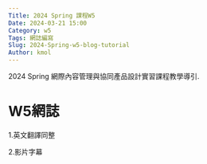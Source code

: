 ```yaml
---
Title: 2024 Spring 課程W5
Date: 2024-03-21 15:00
Category: w5
Tags: 網誌編寫
Slug: 2024-Spring-w5-blog-tutorial
Author: kmol
---
```


2024 Spring 網際內容管理與協同產品設計實習課程教學導引.

<!-- PELICAN_END_SUMMARY -->
# W5網誌
1.英文翻譯同整

2.影片字幕

